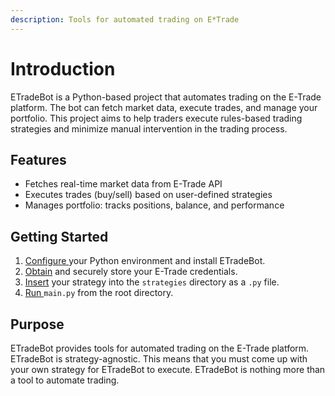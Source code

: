 ```yaml
---
description: Tools for automated trading on E*Trade
---
```


# Introduction

ETradeBot is a Python-based project that automates trading on the E-Trade platform. The bot can fetch market data, execute trades, and manage your portfolio. This project aims to help traders execute rules-based trading strategies and minimize manual intervention in the trading process.

## Features

* Fetches real-time market data from E-Trade API
* Executes trades (buy/sell) based on user-defined strategies
* Manages portfolio: tracks positions, balance, and performance

## Getting Started

1. [Configure ](broken-reference)your Python environment and install ETradeBot.
2. [Obtain](configuration/credentials.md) and securely store your E-Trade credentials.
3. [Insert](configuration/strategies.md) your strategy into the `strategies` directory as a `.py` file.&#x20;
4. [Run ](usage/running.md)`main.py` from the root directory.&#x20;

## Purpose

ETradeBot provides tools for automated trading on the E-Trade platform. ETradeBot is strategy-agnostic. This means that you must come up with your own strategy for ETradeBot to execute. ETradeBot is nothing more than a tool to automate trading.&#x20;
